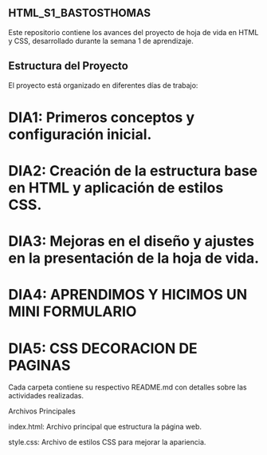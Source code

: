  ## HTML_S1_BASTOSTHOMAS

Este repositorio contiene los avances del proyecto de hoja de vida en HTML y CSS, desarrollado durante la semana 1 de aprendizaje.

 ## Estructura del Proyecto

El proyecto está organizado en diferentes días de trabajo:

 # DIA1: Primeros conceptos y configuración inicial.

 # DIA2: Creación de la estructura base en HTML y aplicación de estilos CSS.

# DIA3: Mejoras en el diseño y ajustes en la presentación de la hoja de vida.

# DIA4: APRENDIMOS Y HICIMOS UN MINI FORMULARIO


# DIA5:  CSS DECORACION DE PAGINAS

Cada carpeta contiene su respectivo README.md con detalles sobre las actividades realizadas.

Archivos Principales

index.html: Archivo principal que estructura la página web.

style.css: Archivo de estilos CSS para mejorar la apariencia.
